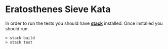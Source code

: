 # Eratosthenes Sieve Kata

In order to run the tests you should have **[stack](https://github.com/commercialhaskell/stack)** installed. Once installed
you should run

```
> stack build
> stack test
```

